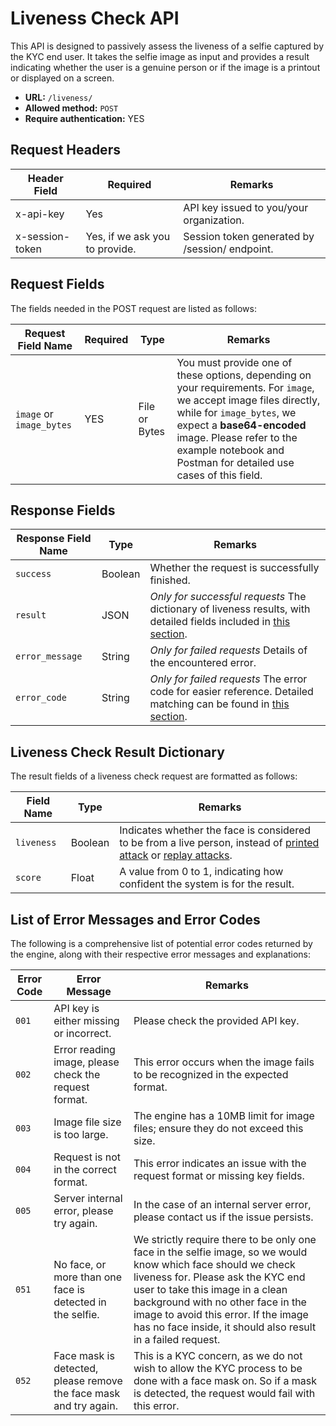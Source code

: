 # Liveness Check API
This API is designed to passively assess the liveness of a selfie captured by the KYC end user. It takes the selfie image as input and provides a result indicating whether the user is a genuine person or if the image is a printout or displayed on a screen.

- **URL:** `/liveness/`
- **Allowed method:** `POST`
- **Require authentication:** YES

## Request Headers
| Header Field | Required | Remarks                                  |
|--------------|----------|------------------------------------------|
| x-api-key    | Yes      | API key issued to you/your organization. |
| x-session-token | Yes, if we ask you to provide.  | Session token generated by /session/ endpoint. |

## Request Fields
The fields needed in the POST request are listed as follows:

| Request Field Name      | Required | Type          | Remarks |
|-------------------------|----------|---------------|---------|
| `image` or `image_bytes`| YES      | File or Bytes | You must provide one of these options, depending on your requirements. For `image`, we accept image files directly, while for `image_bytes`, we expect a **base64-encoded** image. Please refer to the example notebook and Postman for detailed use cases of this field.

## Response Fields

| Response Field Name | Type     | Remarks                                            |
|----------------------|----------|----------------------------------------------------|
| `success`              | Boolean  | Whether the request is successfully finished.   |
| `result`               | JSON     | *Only for successful requests* The dictionary of liveness results, with detailed fields included in [this section](#liveness-check-result-dictionary). |
| `error_message`        | String   | *Only for failed requests* Details of the encountered error. |
| `error_code`           | String   | *Only for failed requests* The error code for easier reference. Detailed matching can be found in [this section](#list-of-error-messages-and-error-codes).

## Liveness Check Result Dictionary
The result fields of a liveness check request are formatted as follows:

| Field Name | Type    | Remarks |
|------------|---------|---------|
| `liveness`   | Boolean | Indicates whether the face is considered to be from a live person, instead of [printed attack](https://paperswithcode.com/task/face-anti-spoofing#:~:text=Print%20attack%3A%20The%20attacker%20uses%20someone%E2%80%99s%20photo.%20The%20image%20is%20printed%20or%20displayed%20on%20a%20digital%20device.) or [replay attacks](https://paperswithcode.com/task/face-anti-spoofing#:~:text=Replay/video%20attack%3A%20A%20more%20sophisticated%20way%20to%20trick%20the%20system%2C%20which%20usually%20requires%20a%20looped%20video%20of%20a%20victim%E2%80%99s%20face.%20This%20approach%20ensures%20behaviour%20and%20facial%20movements%20to%20look%20more%20%E2%80%98natural%E2%80%99%20compared%20to%20holding%20someone%E2%80%99s%20photo).|
| `score`      | Float   | A value from 0 to 1, indicating how confident the system is for the result.

## List of Error Messages and Error Codes

The following is a comprehensive list of potential error codes returned by the engine, along with their respective error messages and explanations:

| Error Code | Error Message                                        | Remarks                                                    |
|------------|-----------------------------------------------------|------------------------------------------------------------|
| `001`        | API key is either missing or incorrect.            | Please check the provided API key.            |
| `002`        | Error reading image, please check the request format. | This error occurs when the image fails to be recognized in the expected format.|
| `003`        | Image file size is too large.                      | The engine has a 10MB limit for image files; ensure they do not exceed this size.|
| `004`        | Request is not in the correct format.              | This error indicates an issue with the request format or missing key fields.|
| `005`        | Server internal error, please try again.           | In the case of an internal server error, please contact us if the issue persists.|
| `051`        | No face, or more than one face is detected in the selfie. | We strictly require there to be only one face in the selfie image, so we would know which face should we check liveness for. Please ask the KYC end user to take this image in a clean background with no other face in the image to avoid this error. If the image has no face inside, it should also result in a failed request.|
| `052`        | Face mask is detected, please remove the face mask and try again. | This is a KYC concern, as we do not wish to allow the KYC process to be done with a face mask on. So if a mask is detected, the request would fail with this error.
